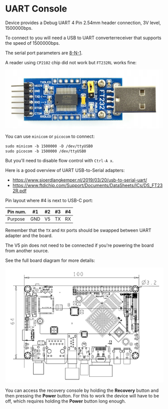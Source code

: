 # UART Console

Device provides a Debug UART 4 Pin 2.54mm header connection, 3V level, 1500000bps.

To connect to you will need a USB to UART converterreceiver that supports the speed of 1500000bps.

The serial port parameters are [8-N-1](https://en.wikipedia.org/wiki/8-N-1).

A reader using `CP2102` chip did not work but `FT232RL` works fine:

![](./images/FT232RL.jpg)

You can use `minicom` or `picocom` to connect:
```
sudo minicom -b 1500000 -D /dev/ttyUSB0 
sudo picocom -b 1500000 /dev/ttyUSB0
```
But you'll need to disable flow control with `Ctrl-A x`.

Here is a good overview of UART USB-to-Serial adapters:

* https://www.sjoerdlangkemper.nl/2019/03/20/usb-to-serial-uart/
* https://www.ftdichip.com/Support/Documents/DataSheets/ICs/DS_FT232R.pdf

Pin layout where #4 is next to USB-C port:

| Pin num.| #1  | #2 | #3 | #4 |
|---------|-----|----|----|----|
| Purpose | GND | V5 | TX | RX |

Remember that the `TX` and `RX` ports should be swapped between UART adapter and the board.

The V5 pin does not need to be connected if you're powering the board from another source.

See the full board diagram for more details:

![](./images/NanoPC-T4_1802_Drawing.png)

You can access the recovery console by holding the __Recovery__ button and then pressing the __Power__ button.
For this to work the device will have to be off, which requires holding the __Power__ button long enough.

